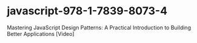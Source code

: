 # javascript-978-1-7839-8073-4
Mastering JavaScript Design Patterns: A Practical Introduction to Building Better Applications [Video]
